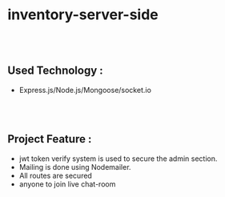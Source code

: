 # inventory-server-side 

</br> </br>

## Used  Technology :
- Express.js/Node.js/Mongoose/socket.io

</br> </br>

## Project Feature :
 - jwt token verify system is used to secure the admin section.
 - Mailing is done using Nodemailer.
 - All routes are secured
 - anyone to join live chat-room
